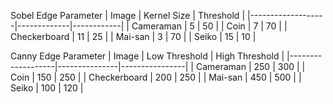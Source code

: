 Sobel Edge Parameter
| Image             | Kernel Size | Threshold  |
|-------------------|-------------|------------|
| Cameraman         | 5           | 50         |
| Coin              | 7           | 70         |
| Checkerboard      | 11          | 25         |
| Mai-san           | 3           | 70         |
| Seiko             | 15          | 10         |

Canny Edge Parameter
| Image             | Low Threshold | High Threshold |
|-------------------|---------------|----------------|
| Cameraman         | 250           | 300            |
| Coin              | 150           | 250            |
| Checkerboard      | 200           | 250            |
| Mai-san           | 450           | 500            |
| Seiko             | 100           | 120            |